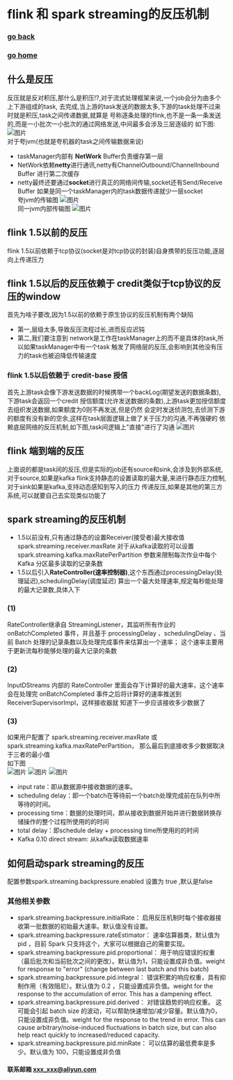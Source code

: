 #  flink 和 spark streaming的反压机制
### [go back](/x2q/flink/flink)      
### [go home](/x2q)       

## 什么是反压
反压就是反对积压,那什么是积压!?,对于流式处理框架来说,一个job会分为由多个上下游组成的task,
去完成,当上游的task发送的数据太多,下游的task处理不过来时就是积压,task之间传递数据,就算是
号称逐条处理的flink,也不是一条一条发送的,而是一小批次一小批次的通过网络发送,中间最多会涉及三层逐级的
如下图:
![图片](/static/img/2019-09-25-004607.jpg)  
对于夸jvm(也就是夸机器的task之间传输数据来说)
+ taskManager内部有 **NetWork** Buffer负责缓存第一层
+ NetWork依赖**netty**进行通讯,netty有ChannelOutbound/ChannelInbound  Buffer 进行第二次缓存
+ netty最终还要通过**socket**进行真正的网络间传输,socket还有Send/Receive Buffer
如果是同一个taskManager内的task数据传递就少一层socket   
夸jvm的传输图
![图片](/static/img/2019-09-25-004831.jpg)  
同一jvm内部传输图
![图片](/static/img/2019-09-25-004846.jpg)  
## flink 1.5以前的反压
flink 1.5以前依赖于tcp协议(socket是对tcp协议的封装)自身携带的反压功能,逐层向上传递压力
## flink 1.5以后的反压依赖于 credit类似于tcp协议的反压的window
首先为啥子要改,因为1.5以前的依赖于原生协议的反压机制有两个缺陷
+ 第一,层级太多,导致反压流程过长,进而反应迟钝
+ 第二,我们要注意到 network是工作在taskManager上的而不是具体的task,所以如果taskManager中有一个task
触发了网络层的反压,会影响到其他没有压力的task也被迫降低传输速度
### flink 1.5以后依赖于 credit-base 授信 
首先上游task会像下游发送数据的时候携带一个backLog(期望发送的数据条数),下游task会返回一个credit
授信额度(允许发送数据的条数),上游task更加授信额度去组织发送数据,如果额度为0则不再发送,但是仍然
会定时发送侦测包,去侦测下游的额度有没有新的空余,这样在task层面逻辑上做了关于压力的沟通,不再强硬的
依赖底层网络的反压机制,如下图,task间逻辑上"直接"进行了沟通
![图片](/static/img/16d7e00f28bee9d4.png)  
## flink 端到端的反压
上面说的都是task间的反压,但是实际的job还有source和sink,会涉及到外部系统,对于source,如果是kafka
flink支持静态的设置读取的最大量,来进行静态压力控制,对于sink如果是kafka,支持动态感知到写入的压力
传递反压,如果是其他的第三方系统,可以就要自己去实现类似功能了
## spark streaming的反压机制
+ 1.5以前没有,只有通过静态的设置Receiver(接受者)最大接收值 spark.streaming.receiver.maxRate
对于从kafka读取的可以设置spark.streaming.kafka.maxRatePerPartition 参数来限制每次作业中每个 
Kafka 分区最多读取的记录条数
+ 1.5以后引入**RateController(速率控制器)**,这个东西通过processingDelay(处理延迟),schedulingDelay(调度延迟)
算出一个最大处理速率,规定每秒能处理的最大记录数,具体入下
### (1)
RateController继承自 StreamingListener，其监听所有作业的 onBatchCompleted 事件，并且基于
 processingDelay 、schedulingDelay 、当前 Batch 处理的记录条数以及处理完成事件来估算出一个速率；
 这个速率主要用于更新流每秒能够处理的最大记录的条数
### (2)
InputDStreams 内部的 RateController 里面会存下计算好的最大速率，这个速率会在处理完 
onBatchCompleted 事件之后将计算好的速率推送到 ReceiverSupervisorImpl，这样接收器就
知道下一步应该接收多少数据了
### (3)
如果用户配置了 spark.streaming.receiver.maxRate 或 spark.streaming.kafka.maxRatePerPartition，
那么最后到底接收多少数据取决于三者的最小值   
如下图  
![图片](/static/img/p.png) 
![图片](/static/img/get8.PNG) 
![图片](/static/img/get9.PNG) 
+ input rate：即从数据源中接收数据的速率。
+ scheduling delay：即一个batch在等待前一个batch处理完成前在队列中所等待的时间。
+ processing time：数据的处理时间，即从接收到数据开始并进行数据转换存储操作的整个过程所使用的的时间
+ total delay：即schedule delay + processing time所使用的的时间
+ Kafka 0.10 direct stream: 从kafka读取数据速率
## 如何启动spark streaming的反压
配置参数spark.streaming.backpressure.enabled 设置为 true ,默认是false
### 其他相关参数
+ spark.streaming.backpressure.initialRate： 
启用反压机制时每个接收器接收第一批数据的初始最大速率。默认值没有设置。
+ spark.streaming.backpressure.rateEstimator：
速率估算器类，默认值为 pid ，目前 Spark 只支持这个，大家可以根据自己的需要实现。
+ spark.streaming.backpressure.pid.proportional：
用于响应错误的权重（最后批次和当前批次之间的更改）。默认值为1，只能设置成非负值。weight for response to "error" (change between last batch and this batch)
+ spark.streaming.backpressure.pid.integral：
错误积累的响应权重，具有抑制作用（有效阻尼）。默认值为 0.2 ，只能设置成非负值。weight for the response to the accumulation of error. This has a dampening effect.
+ spark.streaming.backpressure.pid.derived：
对错误趋势的响应权重。 这可能会引起 batch size 的波动，可以帮助快速增加/减少容量。默认值为0，只能设置成非负值。weight for the response to the trend in error. This can cause arbitrary/noise-induced fluctuations in batch size, but can also help react quickly to increased/reduced capacity.
+ spark.streaming.backpressure.pid.minRate：
可以估算的最低费率是多少。默认值为 100，只能设置成非负值




#### 联系邮箱 xxx_xxx@aliyun.com